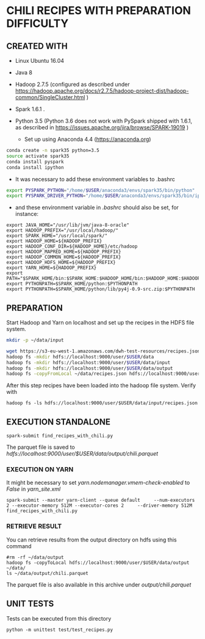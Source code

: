 # CHILI RECIPES WITH PREPARATION DIFFICULTY

## CREATED WITH

* Linux Ubuntu 16.04
* Java 8
* Hadoop 2.7.5 (configured as described under https://hadoop.apache.org/docs/r2.7.5/hadoop-project-dist/hadoop-common/SingleCluster.html )
* Spark 1.6.1 .

* Python 3.5 (Python 3.6 does not work with PySpark shipped with 1.6.1, as described in https://issues.apache.org/jira/browse/SPARK-19019 )
  *  Set up using Anaconda 4.4 (https://anaconda.org)

```bash
conda create -n spark35 python=3.5
source activate spark35
conda install pyspark
conda install ipython
```

  *  It was necessary to add these environment variables to .bashrc

```bash
export PYSPARK_PYTHON="/home/$USER/anaconda3/envs/spark35/bin/python"
export PYSPARK_DRIVER_PYTHON="/home/$USER/anaconda3/envs/spark35/bin/ipython"
```

  * and these environment variable in _.bashrc_ should also be set, for instance:

```
export JAVA_HOME="/usr/lib/jvm/java-8-oracle"
export HADOOP_PREFIX="/usr/local/hadoop/"
export SPARK_HOME="/usr/local/spark/"
export HADOOP_HOME=${HADOOP_PREFIX}
export HADOOP_CONF_DIR=${HADOOP_HOME}/etc/hadoop
export HADOOP_MAPRED_HOME=${HADOOP_PREFIX}
export HADOOP_COMMON_HOME=${HADOOP_PREFIX}
export HADOOP_HDFS_HOME=${HADOOP_PREFIX}
export YARN_HOME=${HADOOP_PREFIX}
export PATH="$SPARK_HOME/bin:$SPARK_HOME:$HADOOP_HOME/bin:$HADOOP_HOME:$HADOOP_HOME/sbin:$PATH"
export PYTHONPATH=$SPARK_HOME/python:$PYTHONPATH
export PYTHONPATH=$SPARK_HOME/python/lib/py4j-0.9-src.zip:$PYTHONPATH

```


## PREPARATION

Start Hadoop and Yarn on localhost and set up the recipes in the HDFS file system.

```bash
mkdir -p ~/data/input

wget https://s3-eu-west-1.amazonaws.com/dwh-test-resources/recipes.json -P ~/data/input
hadoop fs -mkdir hdfs://localhost:9000/user/$USER/data
hadoop fs -mkdir hdfs://localhost:9000/user/$USER/data/input
hadoop fs -mkdir hdfs://localhost:9000/user/$USER/data/output
hadoop fs -copyFromLocal ~/data/recipes.json hdfs://localhost:9000/user/$USER/data/input/recipes.json
```

After this step recipes have been loaded into the hadoop file system. Verify with

```
hadoop fs -ls hdfs://localhost:9000/user/$USER/data/input/recipes.json
```



## EXECUTION STANDALONE


```
spark-submit find_recipes_with_chili.py
```

The parquet file is saved to _hdfs://localhost:9000/user/$USER/data/output/chili.parquet_


### EXECUTION ON YARN

It might be necessary to set _yarn.nodemanager.vmem-check-enabled_ to _False_ in *yarn_site.xml*

```
spark-submit --master yarn-client --queue default     --num-executors 2 --executor-memory 512M --executor-cores 2     --driver-memory 512M find_recipes_with_chili.py
```


### RETRIEVE RESULT

You can retrieve results from the output directory on hdfs using this command

```
#rm -rf ~/data/output
hadoop fs -copyToLocal hdfs://localhost:9000/user/$USER/data/output ~/data/
ls ~/data/output/chili.parquet
```

The parquet file is also available in this archive under _output/chili.parquet_

## UNIT TESTS

Tests can be executed from this directory

```
python -m unittest test/test_recipes.py
```



